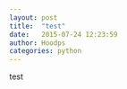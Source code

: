 ```yaml
---
layout: post
title:  "test"
date:   2015-07-24 12:23:59
author: Hoodps
categories: python
---
```



test
